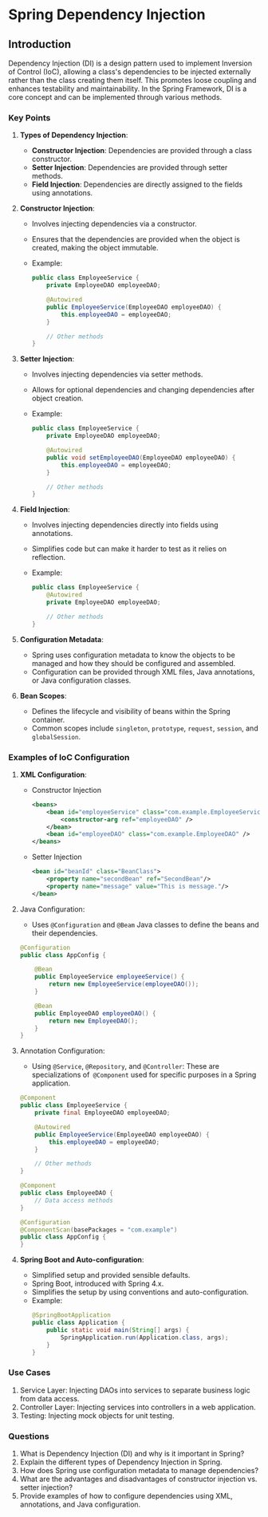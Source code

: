 # Spring Dependency Injection

## Introduction

Dependency Injection (DI) is a design pattern used to implement Inversion of Control (IoC), allowing a class's dependencies to be injected externally rather than the class creating them itself. This promotes loose coupling and enhances testability and maintainability. In the Spring Framework, DI is a core concept and can be implemented through various methods.

### Key Points

1. **Types of Dependency Injection**:

   - **Constructor Injection**: Dependencies are provided through a class constructor.
   - **Setter Injection**: Dependencies are provided through setter methods.
   - **Field Injection**: Dependencies are directly assigned to the fields using annotations.

2. **Constructor Injection**:

   - Involves injecting dependencies via a constructor.
   - Ensures that the dependencies are provided when the object is created, making the object immutable.
   - Example:

     ```java
     public class EmployeeService {
         private EmployeeDAO employeeDAO;

         @Autowired
         public EmployeeService(EmployeeDAO employeeDAO) {
             this.employeeDAO = employeeDAO;
         }

         // Other methods
     }
     ```

3. **Setter Injection**:

   - Involves injecting dependencies via setter methods.
   - Allows for optional dependencies and changing dependencies after object creation.
   - Example:

     ```java
     public class EmployeeService {
         private EmployeeDAO employeeDAO;

         @Autowired
         public void setEmployeeDAO(EmployeeDAO employeeDAO) {
             this.employeeDAO = employeeDAO;
         }

         // Other methods
     }
     ```

4. **Field Injection**:

   - Involves injecting dependencies directly into fields using annotations.
   - Simplifies code but can make it harder to test as it relies on reflection.
   - Example:

     ```java
     public class EmployeeService {
         @Autowired
         private EmployeeDAO employeeDAO;

         // Other methods
     }
     ```

5. **Configuration Metadata**:

   - Spring uses configuration metadata to know the objects to be managed and how they should be configured and assembled.
   - Configuration can be provided through XML files, Java annotations, or Java configuration classes.

6. **Bean Scopes**:
   - Defines the lifecycle and visibility of beans within the Spring container.
   - Common scopes include `singleton`, `prototype`, `request`, `session`, and `globalSession`.

### Examples of IoC Configuration

1. **XML Configuration**:

   - Constructor Injection

     ```xml
     <beans>
         <bean id="employeeService" class="com.example.EmployeeService">
             <constructor-arg ref="employeeDAO" />
         </bean>
         <bean id="employeeDAO" class="com.example.EmployeeDAO" />
     </beans>
     ```

   - Setter Injection
     ```xml
     <bean id="beanId" class="BeanClass">
         <property name="secondBean" ref="SecondBean"/>
         <property name="message" value="This is message."/>
     </bean>
     ```

2. Java Configuration:

   - Uses `@Configuration` and `@Beam` Java classes to define the beans and their dependencies.

   ```java
   @Configuration
   public class AppConfig {

       @Bean
       public EmployeeService employeeService() {
           return new EmployeeService(employeeDAO());
       }

       @Bean
       public EmployeeDAO employeeDAO() {
           return new EmployeeDAO();
       }
   }
   ```

3. Annotation Configuration:

   - Using `@Service`, `@Repository`, and `@Controller`: These are specializations of` @Component` used for specific purposes in a Spring application.

   ```java
   @Component
   public class EmployeeService {
       private final EmployeeDAO employeeDAO;

       @Autowired
       public EmployeeService(EmployeeDAO employeeDAO) {
           this.employeeDAO = employeeDAO;
       }

       // Other methods
   }

   @Component
   public class EmployeeDAO {
       // Data access methods
   }

   @Configuration
   @ComponentScan(basePackages = "com.example")
   public class AppConfig {
   }
   ```

4. **Spring Boot and Auto-configuration**:
   - Simplified setup and provided sensible defaults.
   - Spring Boot, introduced with Spring 4.x.
   - Simplifies the setup by using conventions and auto-configuration.
   - Example:
     ```java
     @SpringBootApplication
     public class Application {
         public static void main(String[] args) {
             SpringApplication.run(Application.class, args);
         }
     }
     ```

### Use Cases

1. Service Layer: Injecting DAOs into services to separate business logic from data access.
2. Controller Layer: Injecting services into controllers in a web application.
3. Testing: Injecting mock objects for unit testing.

### Questions

1. What is Dependency Injection (DI) and why is it important in Spring?
2. Explain the different types of Dependency Injection in Spring.
3. How does Spring use configuration metadata to manage dependencies?
4. What are the advantages and disadvantages of constructor injection vs. setter injection?
5. Provide examples of how to configure dependencies using XML, annotations, and Java configuration.
